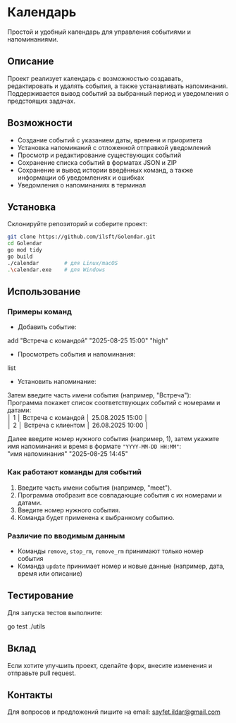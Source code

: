 # Календарь

Простой и удобный календарь для управления событиями и напоминаниями.

## Описание

Проект реализует календарь с возможностью создавать, редактировать и удалять события, а также устанавливать напоминания. Поддерживается вывод событий за выбранный период и уведомления о предстоящих задачах.

## Возможности

- Создание событий с указанием даты, времени и приоритета  
- Установка напоминаний с отложенной отправкой уведомлений  
- Просмотр и редактирование существующих событий  
- Сохранение списка событий в форматах JSON и ZIP  
- Сохранение и вывод истории введённых команд, а также информации об уведомлениях и ошибках  
- Уведомления о напоминаниях в терминал  

## Установка

Склонируйте репозиторий и соберите проект:

```bash
git clone https://github.com/ilsft/Golendar.git
cd Golendar
go mod tidy
go build 
./calendar        # для Linux/macOS
.\calendar.exe    # для Windows
```


## Использование

### Примеры команд

- Добавить событие:

add "Встреча с командой" "2025-08-25 15:00" "high"

- Просмотреть события и напоминания:

list

- Установить напоминание:

Затем введите часть имени события (например, "Встреча"):  
Программа покажет список соответствующих событий с номерами и датами:<br>
│ 1 │ Встреча с командой │ 25.08.2025 15:00 │  <br>
│ 2 │ Встреча с клиентом │ 26.08.2025 10:00 │


Далее введите номер нужного события (например, 1), затем укажите имя напоминания и время в формате `"YYYY-MM-DD HH:MM"`: <br>
"имя напоминания" "2025-08-25 14:45"

### Как работают команды для событий

1. Введите часть имени события (например, "meet").  
2. Программа отобразит все совпадающие события с их номерами и датами.  
3. Введите номер нужного события.  
4. Команда будет применена к выбранному событию.

### Различие по вводимым данным

- Команды `remove`, `stop_rm`, `remove_rm` принимают только номер события  
- Команда `update` принимает номер и новые данные (например, дата, время или описание)  

## Тестирование

Для запуска тестов выполните:

go test ./utils

## Вклад

Если хотите улучшить проект, сделайте форк, внесите изменения и отправьте pull request.

## Контакты

Для вопросов и предложений пишите на email: sayfet.ildar@gmail.com

